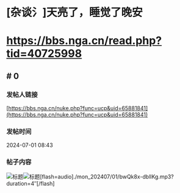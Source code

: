 # [杂谈氵]天亮了，睡觉了晚安
# https://bbs.nga.cn/read.php?tid=40725998

## \# 0
### 发帖人链接
[https://bbs.nga.cn/nuke.php?func=ucp&uid=65881841](https://bbs.nga.cn/nuke.php?func=ucp&uid=65881841)
### 发帖时间
2024-07-01 08:43
### 帖子内容
![标题](https://img.nga.178.com/attachments/mon_202407/01/bwQk8x-eslkK1qT3cSlc-sg.jpg)![标题](https://img.nga.178.com/attachments/mon_202407/01/bwQk8x-16f3K25T3cSlc-sg.jpg)[flash=audio]./mon_202407/01/bwQk8x-dbllKg.mp3?duration=4″[/flash]
